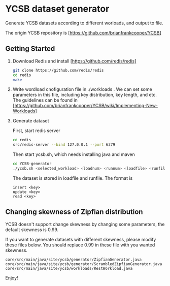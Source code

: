 YCSB dataset generator
====================================
Generate YCSB datasets according to different worloads, and output to file.

The origin YCSB repository is [https://github.com/brianfrankcooper/YCSB]

Getting Started
---------------

1. Download Redis and install [https://github.com/redis/redis]

    ```sh
    git clone https://github.com/redis/redis
    cd redis
    make
    ```
    
2. Write wordload cnofiguration file in ./workloads . We can set some parameters in this file, including key distribution, key length, and etc. The guidelines can be found in [https://github.com/brianfrankcooper/YCSB/wiki/Implementing-New-Workloads]

3. Generate dataset

    First, start redis server

    ```sh
    cd redis
    src/redis-server --bind 127.0.0.1 --port 6379
    ```
    Then start ycsb.sh, which needs installing java and maven 
    ```sh
    cd YCSB-generator
    ./ycsb.sh <selected_workload> <loadnum> <runnum> <loadfile> <runfile>
    ```
    The dataset is stored in loadfile and runfile. The format is 
    ```
    insert <key>
    update <key>
    read <key>
    ```

Changing skewness of Zipfian distribution
--------------------

YCSB doesn't support change skewness by changing some parameters, the default skewness is 0.99.

If you want to generate datasets with different skewness, please modify these files below. You should replace 0.99 in these file with you wanted skewness. 

```
core/src/main/java/site/ycsb/generator/ZipfianGenerator.java
core/src/main/java/site/ycsb/generator/ScrambledZipfianGenerator.java
core/src/main/java/site/ycsb/workloads/RestWorkload.java
```

Enjoy!
